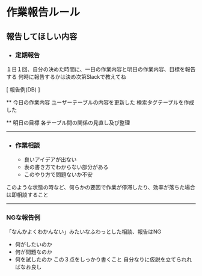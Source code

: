 # 作業報告ルール

## 報告してほしい内容

* ### 定期報告
１日１回、自分の決めた時間に、一日の作業内容と明日の作業内容、目標を報告する
何時に報告するかは決め次第Slackで教えてね

[ 報告例(DB) ]

** 今日の作業内容
ユーザーテーブルの内容を更新した
検索タグテーブルを作成した

** 明日の目標
各テーブル間の関係の見直し及び整理

---

* ### 作業相談
   * 良いアイデアが出ない
   * 表の書き方でわからない部分がある
   * このやり方で問題ないか不安

このような状態の時など、何らかの要因で作業が停滞したり、効率が落ちた場合は即相談すること

---

### NGな報告例
「なんかよくわかんない」みたいなふわっとした相談、報告はNG
   * 何がしたいのか
   * 何が問題なのか
   * 何を試したのか
この３点をしっかり書くこと
自分なりに仮説を立てられればなお良し
